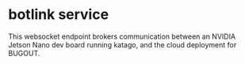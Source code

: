 # botlink service

This websocket endpoint brokers communication between an 
NVIDIA Jetson Nano dev board running katago, and the cloud 
deployment for BUGOUT.
